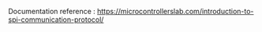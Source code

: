 Documentation reference : https://microcontrollerslab.com/introduction-to-spi-communication-protocol/
